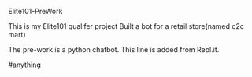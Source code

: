 Elite101-PreWork

This is my Elite101 qualifer project
Built a bot for a retail store(named c2c mart)

The pre-work is a python chatbot.
This line is added from Repl.it.

#anything